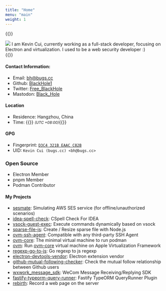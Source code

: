 ```yaml
---
title: "Home"
menu: "main"
weight: 1
---
```


{{<rawhtml>}}
<div class="about-me">

<img src="../img/avatar.jpg" />
<span>I am Kevin Cui, currently working as a full-stack developer, focusing on Electron and virtualization. I used to be a web security developer :)</span>
</div>
{{</rawhtml>}}

#### Contact Information:

* Email: bh@bugs.cc
* Github: [BlackHole1]
* Twitter: [Free_BlackHole]
* Mastodon: [Black_Hole]

#### Location

* Residence: Hangzhou, China
* Time: {{<rawhtml>}} <span id="time"></span><small><i> (UTC +08:00)</i></small>{{</rawhtml>}}

#### GPG

* Fingerprint: [`D3C4 321B EAAC C82B`]
* UID: `Kevin Cui (bugs.cc) <bh@bugs.cc>`

### Open Source

* Electron Member
* pnpm Member
* Podman Contributor

#### My Projects

* [sesmate]: Simulating AWS SES service (for offline/unauthorized scenarios)
* [idea-spell-check]: CSpell Check For IDEA
* [vsock-guest-exec]: Execute commands dynamically based on vsock
* [sparse-file-js]: Create / Resize sparse file with Node.js
* [ovm-ssh-agent]: Compatible with any third-party SSH Agent
* [ovm-core]: The minimal virtual machine to run podman
* [ovm]: Run [ovm-core] virtual machine on Apple Virtualization Framework
* [regexp-go-to-js]: Go regexp to js regexp
* [electron-devtools-vendor]: Electron extension vendor
* [github-mutual-following-checker]: Check the mutual follow relationship between Github users
* [wxwork_message_sdk]: WeCom Message Receiving/Replying SDK
* [fastify-typeorm-query-runner]: Fastify TypeORM QueryRunner Plugin
* [rebirth]: Record a web page on the server

[BlackHole1]: https://github.com/BlackHole1
[Free_BlackHole]: https://twitter.com/Free_BlackHole
[Black_Hole]: https://mastodon.social/@Black_Hole
[`D3C4 321B EAAC C82B`]: https://keys.openpgp.org/search?q=91AB856CABADBDD607660643D3C4321BEAACC82B
[sesmate]: https://github.com/BlackHole1/sesmate
[idea-spell-check]: https://github.com/BlackHole1/idea-spell-check
[vsock-guest-exec]: https://github.com/oomol-lab/vsock-guest-exec
[sparse-file-js]: https://github.com/oomol-lab/sparse-file-js
[ovm-ssh-agent]: https://github.com/oomol-lab/ovm-ssh-agent
[ovm-core]: https://github.com/oomol-lab/ovm-core
[ovm]: https://github.com/oomol-lab/ovm
[regexp-go-to-js]: https://github.com/BlackHole1/regexp-go-to-js
[electron-devtools-vendor]: https://github.com/BlackHole1/electron-devtools-vendor
[github-mutual-following-checker]: https://github.com/BlackHole1/github-mutual-following-checker
[wxwork_message_sdk]: https://github.com/BlackHole1/wxwork_message_sdk
[fastify-typeorm-query-runner]: https://github.com/web-server-userland/fastify-typeorm-query-runner
[rebirth]: https://github.com/alo7/rebirth
